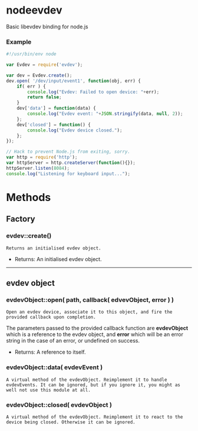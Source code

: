 # nodeevdev
Basic libevdev binding for node.js

### Example

```javascript
#!/usr/bin/env node

var Evdev = require('evdev');

var dev = Evdev.create();
dev.open( '/dev/input/event1', function(obj, err) {
	if( err ) {
		console.log("Evdev: Failed to open device: "+err);
		return false;
	}
	dev['data'] = function(data) {
		console.log("Evdev event: "+JSON.stringify(data, null, 2));
	};
	dev['closed'] = function() {
		console.log("Evdev device closed.");
	};
});

// Hack to prevent Node.js from exiting, sorry.
var http = require('http');
var httpServer = http.createServer(function(){});
httpServer.listen(8084);
console.log("Listening for keyboard input...");
```

# Methods

## Factory

### evdev::create()
`Returns an initialised evdev object.`

* Returns: An initialised evdev object.

---

## evdev object

### evdevObject::open( path, callback( edvevObject, error ) )
`Open an evdev device, associate it to this object, and fire the provided callback upon completion.`

The parameters passed to the provided callback function are **evdevObject** which is a reference to the evdev object, and **error** which will be an error string in the case of an error, or undefined on success.

* Returns: A reference to itself.

### evdevObject::data( evdevEvent )
`A virtual method of the evdevObject. Reimplement it to handle evdevEvents. It can be ignored, but if you ignore it, you might as well not use this module at all.`

### evdevObject::closed( evdevObject )
`A virtual method of the evdevObject. Reimplement it to react to the device being closed. Otherwise it can be ignored.`

